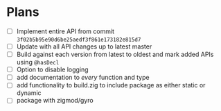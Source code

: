 # Plans

- [ ] Implement entire API from commit `3f02b5b95e90d6be25aedf3f861e173182e815d7`
- [ ] Update with all API changes up to latest master
- [ ] Build against each version from latest to oldest and mark added APIs using `@hasDecl`
- [ ] Option to disable logging
- [ ] add documentation to *every* function and type
- [ ] add functionality to build.zig to include package as either static or dynamic
- [ ] package with zigmod/gyro
